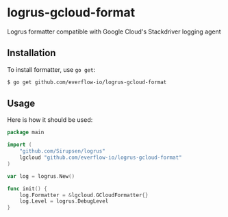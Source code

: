 # logrus-gcloud-format

Logrus formatter compatible with Google Cloud's Stackdriver logging agent

## Installation
To install formatter, use `go get`:

```sh
$ go get github.com/everflow-io/logrus-gcloud-format
```

## Usage
Here is how it should be used:

```go
package main

import (
	"github.com/Sirupsen/logrus"
	lgcloud "github.com/everflow-io/logrus-gcloud-format"
)

var log = logrus.New()

func init() {
	log.Formatter = &lgcloud.GCloudFormatter{}
	log.Level = logrus.DebugLevel
}

```
